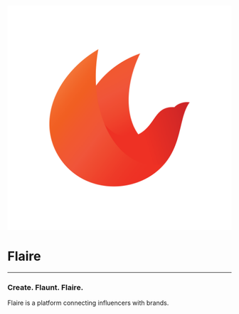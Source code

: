 <p align="center">
  <img src="public\images\Flaire_bird.png" alt="Profile Views" />
</p>

# Flaire
---
### Create. Flaunt. Flaire.

Flaire is a platform connecting influencers with brands.